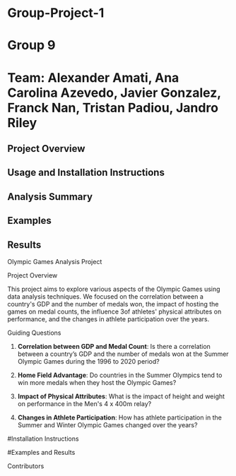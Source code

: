 # Group-Project-1
# Group 9
# Team: Alexander Amati, Ana Carolina Azevedo, Javier Gonzalez, Franck Nan, Tristan Padiou, Jandro Riley

## Project Overview

## Usage and Installation Instructions

## Analysis Summary

## Examples

## Results


Olympic Games Analysis Project

Project Overview

This project aims to explore various aspects of the Olympic Games using data analysis techniques. We focused on the correlation between a country's GDP and the number of medals won, the impact of hosting the games on medal counts, the influence 3of athletes' physical attributes on performance, and the changes in athlete participation over the years.

Guiding Questions

1. **Correlation between GDP and Medal Count**: Is there a correlation between a country’s GDP and the number of medals won at the Summer Olympic Games during the 1996 to 2020 period?
   
2. **Home Field Advantage**: Do countries in the Summer Olympics tend to win more medals when they host the Olympic Games?
   
3. **Impact of Physical Attributes**: What is the impact of height and weight on performance in the Men's 4 x 400m relay?
   
4. **Changes in Athlete Participation**: How has athlete participation in the Summer and Winter Olympic Games changed over the years?

#Installation Instructions






#Examples and Results






Contributors

